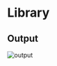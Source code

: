 # Library

## Output

![output](https://github.com/UgamRaj/JavaScript-M4/assets/124122714/d3a6dbcf-7529-4b0f-b542-e55f5beac1a3)
